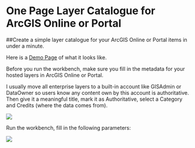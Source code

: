 # One Page Layer Catalogue for ArcGIS Online or Portal

##Create a simple layer catalogue for your ArcGIS Online or Portal items in under a minute.



Here is a [Demo Page](https://enricshen.com/apps/one-page-doc/) of what it looks like. 


Before you run the workbench, make sure you fill in the metadata for your hosted layers in ArcGIS Online or Portal. 

I usually move all enterprise layers to a built-in account like GISAdmin or DataOwner so users know any content own by this account is authoritative. Then give it a meaningful title, mark it as Authoritative, select a Category and Credits (where the data comes from).

![](https://cdn-images-1.medium.com/max/800/1*n_nJqtl3tik-odDM3nLLIw.png)



Run the workbench, fill in the following parameters: 

![](https://cdn-images-1.medium.com/max/800/1*bjv55XSbITxaUjbHY4TKzQ.png)


